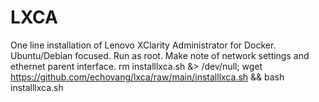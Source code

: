 # LXCA
One line installation of Lenovo XClarity Administrator for Docker.
Ubuntu/Debian focused.
Run as root. Make note of network settings and ethernet parent interface.
rm installlxca.sh &> /dev/null; wget https://github.com/echovang/lxca/raw/main/installlxca.sh && bash installlxca.sh
